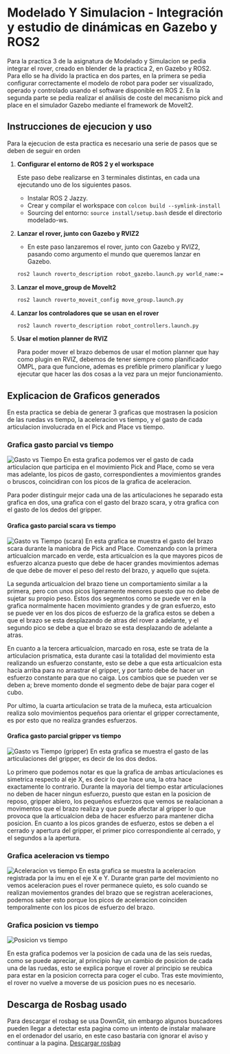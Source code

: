 # Modelado Y Simulacion - Integración y estudio de dinámicas en Gazebo y ROS2

Para la practica 3 de la asignatura de Modelado y Simulacion se pedia integrar el rover, creado en blender de la practica 2, en Gazebo y ROS2.
Para ello se ha divido la practica en dos partes, en la primera se pedia configurar correctamente el modelo de robot para poder ser visualizado,
operado y controlado usando el software disponible en ROS 2.
En la segunda parte se pedia realizar el análisis de coste del mecanismo pick and place 
en el simulador Gazebo mediante el framework de MoveIt2.

## Instrucciones de ejecucion y uso
Para la ejecucion de esta practica es necesario una serie de pasos que se deben de seguir en orden
1. **Configurar el entorno de ROS 2 y el workspace**

    Este paso debe realizarse en 3 terminales distintas, en cada una ejecutando uno de los siguientes
    pasos.
   - Instalar ROS 2 Jazzy.
   - Crear y compilar el workspace con `colcon build --symlink-install`
   - Sourcing del entorno: `source install/setup.bash` desde el directorio modelado-ws.

2. **Lanzar el rover, junto con Gazebo y RVIZ2**
    - En este paso lanzaremos el rover, junto con Gazebo y RVIZ2, pasando como argumento el mundo 
    que queremos lanzar en Gazebo.
    ```bash
    ros2 launch roverto_description robot_gazebo.launch.py world_name:=urjc_excavation_msr
    ```

3. **Lanzar el move_group de MoveIt2**
    ```bash
    ros2 launch roverto_moveit_config move_group.launch.py
    ```

4. **Lanzar los controladores que se usan en el rover**
    ```bash
    ros2 launch roverto_description robot_controllers.launch.py
    ```

5. **Usar el motion planner de RVIZ**

    Para poder mover el brazo debemos de usar el motion planner que hay como plugin en 
    RVIZ, debemos de tener siempre como planificador OMPL, para que funcione, ademas
    es prefible primero planificar y luego ejecutar que hacer las dos cosas a la vez para 
    un mejor funcionamiento.

## Explicacion de Graficos generados

En esta practica se debia de generar 3 graficas que mostrasen la posicion de las 
ruedas vs tiempo, la aceleracion vs tiempo, y el gasto de cada articulacion involucrada
en el Pick and Place vs tiempo.

### Grafica gasto parcial vs tiempo

![Gasto vs Tiempo](modelado-ws/src/plots/tiempo_vs_G-parcial2.png)
En esta grafica podemos ver el gasto de cada articulacion que participa en el 
movimiento Pick and Place, como se vera mas adelante, los picos de gasto, correspondientes
a movimientos grandes o bruscos, coincidiran con los picos de la grafica de aceleracion.

Para poder distinguir mejor cada una de las articulaciones he separado esta grafica 
en dos, una grafica con el gasto del brazo scara, y otra grafica con el gasto de los dedos
del gripper.

#### Grafica gasto parcial scara vs tiempo
![Gasto vs Tiempo (scara)](modelado-ws/src/plots/tiempo_vs_G-parcial(scara)2.png)
En esta grafica se muestra el gasto del brazo scara durante la maniobra de Pick and Place.
Comenzando con la primera articualcion marcado en verde, esta articualcion es la que mayores picos
de esfuerzo alcanza puesto que debe de hacer grandes movimientos ademas de que debe de 
mover el peso del resto del brazo, y aquello que sujeta.

La segunda articualcion del brazo tiene un comportamiento similar a la primera, pero 
con unos picos ligeramente menores puesto que no debe de sujetar su propio peso.
Estos dos segmentos como se puede ver en la grafica normalmente hacen movimiento
grandes y de gran esfuerzo, esto se puede ver en los dos picos de esfuerzo de la grafica
estos se deben a que el brazo se esta desplazando de atras del rover a adelante, 
y el segundo pico se debe a que el brazo se esta desplazando de adelante a atras.

En cuanto a la tercera articualcion, marcado en rosa, este se trata de la articulacion 
prismatica, esta durante casi la totalidad del movimiento esta realizando un esfuerzo
constante, esto se debe a que esta articualcion esta hacia arriba para no arrastrar 
el gripper, y por tanto debe de hacer un esfuerzo constante para que no caiga.
Los cambios que se pueden ver se deben a; breve momento donde el segmento debe de 
bajar para coger el cubo.

Por ultimo, la cuarta articulacion se trata de la muñeca, esta articualcion realiza
solo movimientos pequeños para orientar el gripper correctamente, es por esto que
no realiza grandes esfuerzos.

#### Grafica gasto parcial gripper vs tiempo
![Gasto vs Tiempo (gripper)](modelado-ws/src/plots/tiempo_vs_G-parcial(gripper)2.png)
En esta grafica se muestra el gasto de las articulaciones del gripper, es decir de 
los dos dedos. 

Lo primero que podemos notar es que la grafica de ambas articulaciones es simetrica 
respecto al eje X, es decir lo que hace una, la otra hace exactamente lo contrario.
Durante la mayoria del tiempo estar articulaciones no deben de hacer ningun esfuerzo,
puesto que estan en la posicion de reposo, gripper abiero, los pequeños esfuerzos 
que vemos se realacionan a movimentos que el brazo realiza y que puede afectar al 
gripper lo que provoca que la articualcion deba de hacer esfuerzo para mantener dicha
posicion. En cuanto a los picos grandes de esfuerzo, estos se deben a el cerrado 
y apertura del gripper, el primer pico correspondiente al cerrado, y el segundos 
a la apertura.

### Grafica aceleracion vs tiempo

![Aceleracion vs tiempo](modelado-ws/src/plots/tiempo_vs_aceleracion2.png)
En esta grafica se muestra la aceleracion registrada por la imu en el eje X e Y.
Durante gran parte del movimiento no vemos aceleracion pues el rover permanece 
quieto, es solo cuando se realizan moviementos grandes del brazo que se registran
aceleraciones, podemos saber esto porque los picos de aceleracion coinciden 
temporalmente con los picos de esfuerzo del brazo.

### Grafica posicion vs tiempo

![Posicion vs tiempo](modelado-ws/src/plots/tiempo_vs_posicion.png)

En esta grafica podemos ver la posicion de cada una de las seis ruedas, como se puede apreciar,
al principio hay un cambio de posicion de cada una de las ruedas, esto se explica 
porque el rover al principio se reubica para estar en la posicion correcta para coger el cubo.
Tras este movimiento, el rover no vuelve a moverse de us posicion pues no es necesario.

## Descarga de Rosbag usado
Para descargar el rosbag se usa DownGit, sin embargo algunos buscadores pueden llegar a detectar esta pagina como un intento de instalar malware en el ordenador 
del usario, en este caso bastaria con ignorar el aviso y continuar a la pagina.
[Descargar rosbag](https://minhaskamal.github.io/DownGit/#/home?url=https://github.com/adrinava12/Modelado-Y-Simulacion/tree/main/rosbags/rb_modelado_final)
